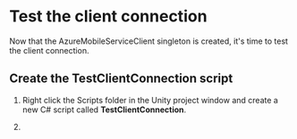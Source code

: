 # Test the client connection

Now that the AzureMobileServiceClient singleton is created, it's time to test the client connection.

## Create the TestClientConnection script

1. Right click the Scripts folder in the Unity project window and create a new C# script called **TestClientConnection**.

2. 
